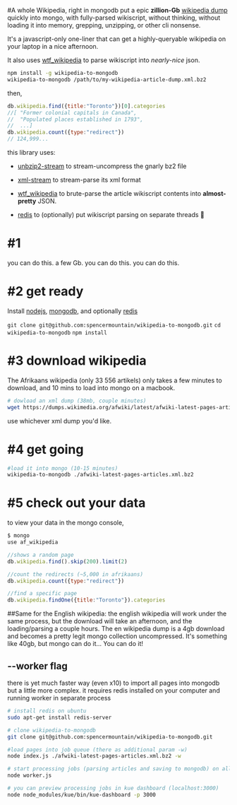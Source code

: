 #A whole Wikipedia, right in mongodb
put a epic **zillion-Gb** [wikipedia dump](https://dumps.wikimedia.org) quickly into mongo, with fully-parsed wikiscript, without thinking, without loading it into memory, grepping, unzipping, or other cli nonsense.

It's a javascript-only one-liner that can get a highly-queryable wikipedia on your laptop in a nice afternoon.

It also uses [wtf_wikipedia](https://github.com/spencermountain/wtf_wikipedia) to parse wikiscript into *nearly-nice* json.

```bash
npm install -g wikipedia-to-mongodb
wikipedia-to-mongodb /path/to/my-wikipedia-article-dump.xml.bz2
```
then,
````javascript
db.wikipedia.find({title:"Toronto"})[0].categories
//[ "Former colonial capitals in Canada",
//  "Populated places established in 1793",
//  ...]
db.wikipedia.count({type:"redirect"})
// 124,999...
````

this library uses:
* [unbzip2-stream](https://github.com/regular/unbzip2-stream) to stream-uncompress the gnarly bz2 file

* [xml-stream](https://github.com/assistunion/xml-stream) to stream-parse its xml format

* [wtf_wikipedia](https://github.com/spencermountain/wtf_wikipedia) to brute-parse the article wikiscript contents into **almost-pretty** JSON.

* [redis](http://redis.io/) to (optionally) put wikiscript parsing on separate threads :metal:

# #1
you can do this.
a few Gb. you can do this.
you can do this.
# #2 get ready
Install [nodejs](https://nodejs.org/en/), [mongodb](https://docs.mongodb.com/manual/installation/), and optionally [redis](http://redis.io/)

`git clone git@github.com:spencermountain/wikipedia-to-mongodb.git`
`cd wikipedia-to-mongodb`
`npm install`

# #3 download wikipedia
The Afrikaans wikipedia (only 33 556 artikels) only takes a few minutes to download, and 10 mins to load into mongo on a macbook.
```bash
# dowload an xml dump (38mb, couple minutes)
wget https://dumps.wikimedia.org/afwiki/latest/afwiki-latest-pages-articles.xml.bz2
```
use whichever xml dump you'd like.

# #4 get going
```bash
#load it into mongo (10-15 minutes)
wikipedia-to-mongodb ./afwiki-latest-pages-articles.xml.bz2
```

# #5 check out your data
to view your data in the mongo console,
````javascript
$ mongo
use af_wikipedia

//shows a random page
db.wikipedia.find().skip(200).limit(2)

//count the redirects (~5,000 in afrikaans)
db.wikipedia.count({type:"redirect"})

//find a specific page
db.wikipedia.findOne({title:"Toronto"}).categories
````


##Same for the English wikipedia:
the english wikipedia will work under the same process, but
the download will take an afternoon, and the loading/parsing a couple hours. The en wikipedia dump is a 4gb download and becomes a pretty legit mongo collection uncompressed. It's something like 40gb, but mongo can do it... You can do it!

## --worker flag
there is yet much faster way (even x10) to import all pages into mongodb but a little more complex. it requires redis installed on your computer and running worker in separate process
````bash
# install redis on ubuntu
sudo apt-get install redis-server

# clone wikipedia-to-mongodb
git clone git@github.com:spencermountain/wikipedia-to-mongodb.git

#load pages into job queue (there as additional param -w)
node index.js ./afwiki-latest-pages-articles.xml.bz2 -w

# start processing jobs (parsing articles and saving to mongodb) on all CPU's
node worker.js

# you can preview processing jobs in kue dashboard (localhost:3000)
node node_modules/kue/bin/kue-dashboard -p 3000
````
